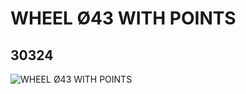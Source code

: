 # WHEEL Ø43 WITH POINTS
## 30324
![WHEEL Ø43 WITH POINTS](https://lc-www-live-s.legocdn.com/media/bricks/5/2/4121697.jpg)